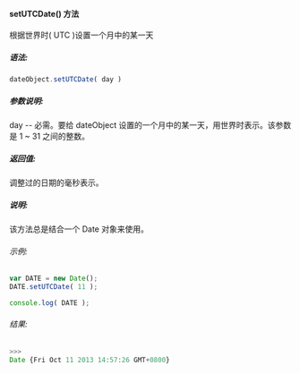 #### setUTCDate() 方法

  根据世界时( UTC )设置一个月中的某一天

##### 语法:

  ```javascript
  dateObject.setUTCDate( day )
  ```

##### 参数说明:

  day -- 必需。要给 dateObject 设置的一个月中的某一天，用世界时表示。该参数是 1 ~ 31 之间的整数。

##### 返回值:

  调整过的日期的毫秒表示。

##### 说明:

  该方法总是结合一个 Date 对象来使用。

###### 示例:

  ```javascript
  var DATE = new Date();  
  DATE.setUTCDate( 11 );
  
  console.log( DATE );
  ```

###### 结果:

  ```javascript
  >>>
  Date {Fri Oct 11 2013 14:57:26 GMT+0800}
  ```
